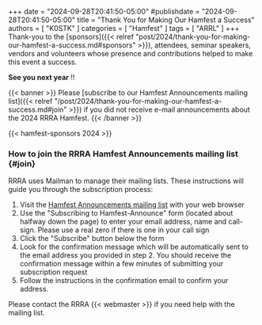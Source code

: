 +++
date = "2024-09-28T20:41:50-05:00"
#publishdate = "2024-09-28T20:41:50-05:00"
title = "Thank You for Making Our Hamfest a Success"
authors = [ "K0STK" ]
categories = [ "Hamfest" ]
tags = [ "ARRL" ]
+++
Thank-you to the
[sponsors]({{< relref "post/2024/thank-you-for-making-our-hamfest-a-success.md#sponsors" >}}),
attendees, seminar speakers, vendors and volunteers whose presence and
contributions helped to make this event a success.

**See you next year** :bangbang:
<!--more-->

{{< banner >}}
Please
[subscribe to our Hamfest Announcements mailing list]({{< relref "/post/2024/thank-you-for-making-our-hamfest-a-success.md#join" >}})
if you did not receive e-mail announcements about the 2024 RRRA Hamfest.
{{< /banner >}}

{{< hamfest-sponsors 2024 >}}

### How to join the RRRA Hamfest Announcements mailing list {#join}

RRRA uses Mailman to manage their mailing lists.
These instructions will guide you through the subscription process:

1. Visit the
[Hamfest Announcements mailing list](https://lists.rrra.org/mailman/listinfo/hamfest-announce)
 with your web
browser
1. Use the "Subscribing to Hamfest-Announce" form (located about halfway down
the page) to enter your email address, name and call-sign.
Please use a real zero if there is one in your call sign
1. Click the "Subscribe" button below the form
1. Look for the confirmation message which will be automatically sent
to the email address you provided in step 2. You should receive the
confirmation message within a few minutes of submitting your
subscription request
1. Follow the instructions in the confirmation email to confirm your
address.

Please contact the RRRA {{< webmaster >}} if you need help with the mailing
list.
